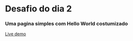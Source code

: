 # Desafio do dia 2

### Uma pagina simples com Hello World costumizado

[Live demo](https://helloworld-21daysofcode.netlify.app/)